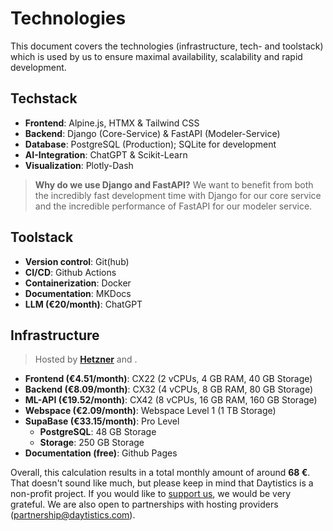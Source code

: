 # Technologies

This document covers the technologies (infrastructure, tech- and toolstack) which is used by us to ensure maximal availability, scalability and rapid development.

## Techstack

- **Frontend**: Alpine.js, HTMX & Tailwind CSS
- **Backend**: Django (Core-Service) & FastAPI (Modeler-Service)
- **Database**: PostgreSQL (Production); SQLite for development
- **AI-Integration**: ChatGPT & Scikit-Learn
- **Visualization**: Plotly-Dash

> **Why do we use Django and FastAPI?** We want to benefit from both the incredibly fast development time with Django for our core service and the incredible performance of FastAPI for our modeler service.

## Toolstack

- **Version control**: Git(hub)
- **CI/CD**: Github Actions
- **Containerization**: Docker
- **Documentation**: MKDocs
- **LLM (€20/month)**: ChatGPT

## Infrastructure

> Hosted by [**Hetzner**](https://www.hetzner.com/cloud) and .

- **Frontend (€4.51/month)**: CX22 (2 vCPUs, 4 GB RAM, 40 GB Storage)
- **Backend (€8.09/month)**: CX32 (4 vCPUs, 8 GB RAM, 80 GB Storage)
- **ML-API (€19.52/month)**: CX42 (8 vCPUs, 16 GB RAM, 160 GB Storage)
- **Webspace (€2.09/month)**: Webspace Level 1 (1 TB Storage)
- **SupaBase (€33.15/month)**: Pro Level
    - **PostgreSQL**: 48 GB Storage
    - **Storage**: 250 GB Storage
- **Documentation (free)**: Github Pages

Overall, this calculation results in a total monthly amount of around **68 €**. That doesn't sound like much, but please keep in mind that Daytistics is a non-profit project. If you would like to [support us](https://patreon.com/daytistics), we would be very grateful. We are also open to partnerships with hosting providers (<partnership@daytistics.com>).

